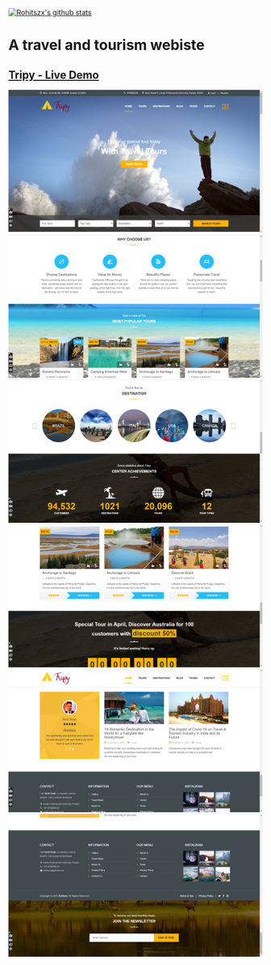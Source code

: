 [![Rohitszx's github stats](https://github-readme-stats.vercel.app/api?username=Rohitszx&theme=blue-green)](https://github.com/anuraghazra/github-readme-stats)

<h1> A travel and tourism webiste</h1>
<h2><a href="https://tripy.netlify.app/">Tripy - Live Demo</a></h2>
                                              
![Screenshot](Screenshots/1.png)
![Screenshot](Screenshots/2.png)
![Screenshot](Screenshots/3.png)
![Screenshot](Screenshots/4.png)
![Screenshot](Screenshots/5.png)
![Screenshot](Screenshots/6.png)
